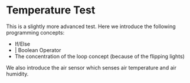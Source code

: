 # Temperature Test

This is a slightly more advanced test. Here we introduce the following programming concepts:

* If/Else
* | Boolean Operator
* The concentration of the loop concept (because of the flipping lights)

We also introduce the air sensor which senses air temperature and air humidity.
